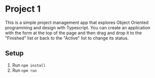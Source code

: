 # Project 1

This is a simple project management app that explores Object Oriented programming and design with Typescript. You can create an application with the form at the top of the page and then drag and drop it to the "Finished" list or back to the "Active" list to change its status.

## Setup

1. Run `npm install`
2. Run `npm run`

